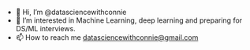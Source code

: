 - 👋 Hi, I’m @datasciencewithconnie
- 👀 I’m interested in Machine Learning, deep learning and preparing for DS/ML interviews.
- 📫 How to reach me datasciencewithconnie@gmail.com

<!---
datasciencewithconnie/datasciencewithconnie is a ✨ special ✨ repository because its `README.md` (this file) appears on your GitHub profile.
You can click the Preview link to take a look at your changes.
--->
